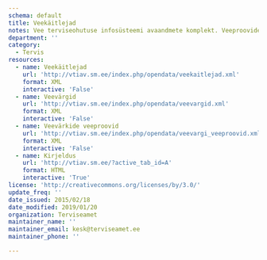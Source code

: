 ```yaml
---
schema: default
title: Veekäitlejad
notes: Vee terviseohutuse infosüsteemi avaandmete komplekt. Veeproovide puhul esitatakse ainult avalikustamisele kuuluvad veeproovid. Veevärkide puhul esitatakse ainult järelevalve aluste veevärkide veeproovid. Veeallikate puhul esitatakse ainult kasutuses olevate veeallikate veeproovid. Info veekäitlejate, nende poolt käideldavate veevärkide ning neist võetud proovide kohta
department: ''
category:
  - Tervis
resources:
  - name: Veekäitlejad
    url: 'http://vtiav.sm.ee/index.php/opendata/veekaitlejad.xml'
    format: XML
    interactive: 'False'
  - name: Veevärgid
    url: 'http://vtiav.sm.ee/index.php/opendata/veevargid.xml'
    format: XML
    interactive: 'False'
  - name: Veevärkide veeproovid
    url: 'http://vtiav.sm.ee/index.php/opendata/veevargi_veeproovid.xml'
    format: XML
    interactive: 'False'
  - name: Kirjeldus
    url: 'http://vtiav.sm.ee/?active_tab_id=A'
    format: HTML
    interactive: 'True'
license: 'http://creativecommons.org/licenses/by/3.0/'
update_freq: ''
date_issued: 2015/02/18
date_modified: 2019/01/20
organization: Terviseamet
maintainer_name: ''
maintainer_email: kesk@terviseamet.ee
maintainer_phone: ''

---
```


